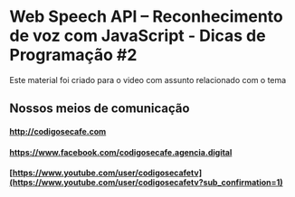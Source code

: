 # Web Speech API – Reconhecimento de voz com JavaScript - Dicas de Programação #2

Este material foi criado para o video com assunto relacionado com o tema

## Nossos meios de comunicação
#### <http://codigosecafe.com>
#### <https://www.facebook.com/codigosecafe.agencia.digital>
#### [https://www.youtube.com/user/codigosecafetv](https://www.youtube.com/user/codigosecafetv?sub_confirmation=1)
